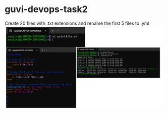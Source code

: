 # guvi-devops-task2
Create 20 files with .txt extensions and rename the first 5 files to .yml 
![Create 20 files with .txt extensions and rename the first 5 files to .yml](https://github.com/ranju386/guvi-devops-task2/blob/main/oct-devops-24-task2.jpg) 

